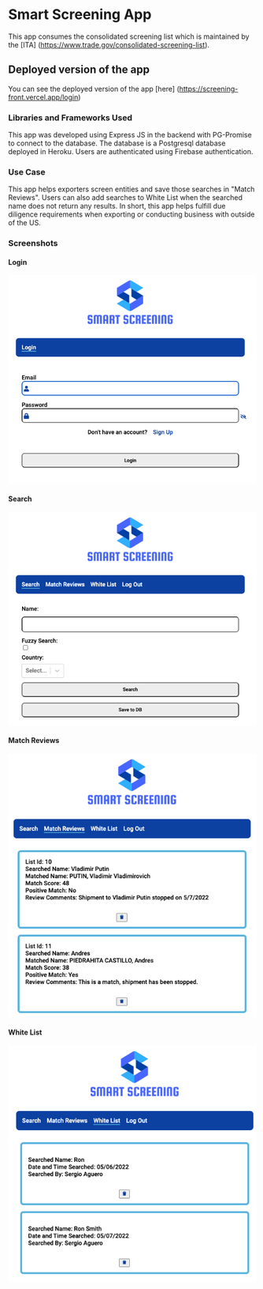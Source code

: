# Smart Screening App

This app consumes the consolidated screening list which is maintained by the [ITA] (https://www.trade.gov/consolidated-screening-list).

## Deployed version of the app

You can see the deployed version of the app [here] (https://screening-front.vercel.app/login)

### Libraries and Frameworks Used

This app was developed using Express JS in the backend with PG-Promise to connect to the database. The database is a Postgresql database deployed in Heroku. Users are authenticated using Firebase authentication.

### Use Case

This app helps exporters screen entities and save those searches in "Match Reviews". Users can also add searches to White List when the searched name does not return any results.
In short, this app helps fulfill due diligence requirements when exporting or conducting business with outside of the US.

### Screenshots

#### Login

![loginscreen](src/Images/sslogin.png)

#### Search

![search](src/Images/searchscreen.png)

#### Match Reviews

![matchreviews](src/Images/matchreviews.png)

#### White List

![whitelist](src/Images/whitelist.png)
